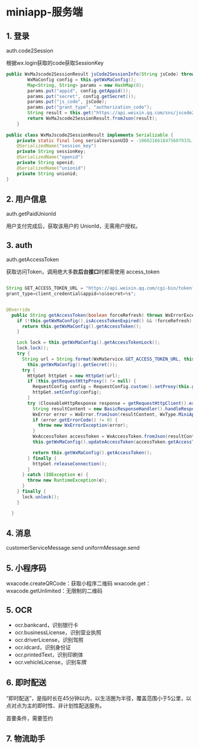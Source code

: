 # miniapp-服务端

## 1. 登录

auth.code2Session

根据wx.login获取的code获取SessionKey
```java
public WxMaJscode2SessionResult jsCode2SessionInfo(String jsCode) throws WxErrorException {
        WxMaConfig config = this.getWxMaConfig();
        Map<String, String> params = new HashMap(8);
        params.put("appid", config.getAppid());
        params.put("secret", config.getSecret());
        params.put("js_code", jsCode);
        params.put("grant_type", "authorization_code");
        String result = this.get("https://api.weixin.qq.com/sns/jscode2session", Joiner.on("&").withKeyValueSeparator("=").join(params));
        return WxMaJscode2SessionResult.fromJson(result);
    }
    
public class WxMaJscode2SessionResult implements Serializable {
    private static final long serialVersionUID = -1060216618475607933L;
    @SerializedName("session_key")
    private String sessionKey;
    @SerializedName("openid")
    private String openid;
    @SerializedName("unionid")
    private String unionid;
}
```

## 2. 用户信息

auth.getPaidUnionId

用户支付完成后，获取该用户的 UnionId，无需用户授权。


## 3. auth 

auth.getAccessToken

获取访问Token，调用绝大多数**后台接口**时都需使用 access_token

```java

String GET_ACCESS_TOKEN_URL = "https://api.weixin.qq.com/cgi-bin/token?
grant_type=client_credential&appid=%s&secret=%s";


@Override
  public String getAccessToken(boolean forceRefresh) throws WxErrorException {
    if (!this.getWxMaConfig().isAccessTokenExpired() && !forceRefresh) {
      return this.getWxMaConfig().getAccessToken();
    }

    Lock lock = this.getWxMaConfig().getAccessTokenLock();
    lock.lock();
    try {
      String url = String.format(WxMaService.GET_ACCESS_TOKEN_URL, this.getWxMaConfig().getAppid(),
        this.getWxMaConfig().getSecret());
      try {
        HttpGet httpGet = new HttpGet(url);
        if (this.getRequestHttpProxy() != null) {
          RequestConfig config = RequestConfig.custom().setProxy(this.getRequestHttpProxy()).build();
          httpGet.setConfig(config);
        }
        try (CloseableHttpResponse response = getRequestHttpClient().execute(httpGet)) {
          String resultContent = new BasicResponseHandler().handleResponse(response);
          WxError error = WxError.fromJson(resultContent, WxType.MiniApp);
          if (error.getErrorCode() != 0) {
            throw new WxErrorException(error);
          }
          WxAccessToken accessToken = WxAccessToken.fromJson(resultContent);
          this.getWxMaConfig().updateAccessToken(accessToken.getAccessToken(), accessToken.getExpiresIn());

          return this.getWxMaConfig().getAccessToken();
        } finally {
          httpGet.releaseConnection();
        }
      } catch (IOException e) {
        throw new RuntimeException(e);
      }
    } finally {
      lock.unlock();
    }

  }
```

## 4. 消息

customerServiceMessage.send
uniformMessage.send

## 5. 小程序码

wxacode.createQRCode：获取小程序二维码
wxacode.get：
wxacode.getUnlimited：无限制的二维码

## 5. OCR
* ocr.bankcard，识别银行卡
* ocr.businessLicense，识别营业执照
* ocr.driverLicense，识别驾照
* ocr.idcard，识别身份证
* ocr.printedText，识别印刷体
* ocr.vehicleLicense，识别车牌

## 6. 即时配送

“即时配送”，是指时长在45分钟以内，以生活圈为半径，覆盖范围小于5公里，以点对点为主的即时性、非计划性配送服务。

首要条件，需要签约

## 7. 物流助手

